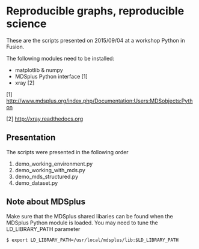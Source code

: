 Reproducible graphs, reproducible science
=========================================

These are the scripts presented on 2015/09/04 at a workshop Python in Fusion.

The following modules need to be installed:

* matplotlib & numpy
* MDSplus Python interface [1] 
* xray [2]

[1] http://www.mdsplus.org/index.php/Documentation:Users:MDSobjects:Python

[2] http://xray.readthedocs.org

Presentation
------------

The scripts were presented in the following order

1. demo_working_environment.py
2. demo_working_with_mds.py
3. demo_mds_structured.py
4. demo_dataset.py

Note about MDSplus
------------------

Make sure that the MDSplus shared libaries can be found when the MDSplus Python
module is loaded.  You may need to tune the LD_LIBRARY_PATH parameter

    $ export LD_LIBRARY_PATH=/usr/local/mdsplus/lib:$LD_LIBRARY_PATH
